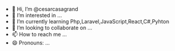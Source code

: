 - 👋 Hi, I’m @cesarcasagrand
- 👀 I’m interested in ...
- 🌱 I’m currently learning Php,Laravel,JavaScript,React,C#,Pyhton
- 💞️ I’m looking to collaborate on ...
- 📫 How to reach me ...
- 😄 Pronouns: ...

<!---
cesarcasagrand/cesarcasagrand is a ✨ special ✨ repository because its `README.md` (this file) appears on your GitHub profile.
You can click the Preview link to take a look at your changes.
--->
